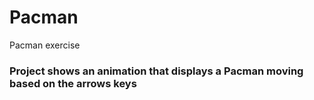 # Pacman
Pacman exercise 
### Project shows an animation that displays a Pacman moving based on the arrows keys
